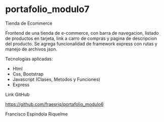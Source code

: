# portafolio_modulo7

Tienda de Ecommerce

Frontend de una tienda de e-commerce, con barra de navegacion, listado de productos en tarjeta, link a carro de compras y pagina de descripcion del producto.
Se agrega funcionalidad de framework express con rutas y manejo de archivos json.

Tecnologias aplicadas:

- Html
- Css, Bootstrap
- Javascript (Clases, Metodos y Funciones)
- Express

Link GitHub

https://github.com/fraesriq/portafolio_modulo6

Francisco Espindola Riquelme
